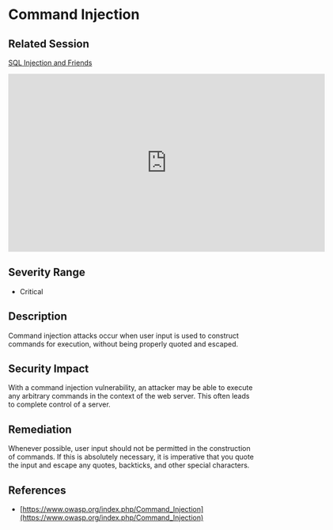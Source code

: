 Command Injection
=================

Related Session
---------------

[SQL Injection and Friends](../sessions/sqli.md)

<iframe id="ytplayer" type="text/html" width="640" height="360" src="https://www.youtube-nocookie.com/embed/bIB3Hi6KeZU?rel=0&autoplay=0&origin=https://hacker101.com" frameborder="0"></iframe>

Severity Range
--------------

- Critical

Description
-----------

Command injection attacks occur when user input is used to construct commands for execution, without being properly quoted and escaped.

Security Impact
---------------

With a command injection vulnerability, an attacker may be able to execute any arbitrary commands in the context of the web server.  This often leads to complete control of a server.

Remediation
-----------

Whenever possible, user input should not be permitted in the construction of commands.  If this is absolutely necessary, it is imperative that you quote the input and escape any quotes, backticks, and other special characters.

References
----------

- [https://www.owasp.org/index.php/Command_Injection](https://www.owasp.org/index.php/Command_Injection)

